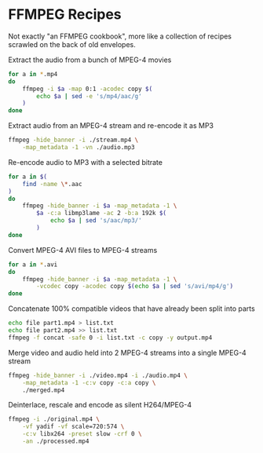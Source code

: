 # FFMPEG Recipes

Not exactly "an FFMPEG cookbook",
more like a collection of recipes scrawled on the back of old envelopes.

Extract the audio from a bunch of MPEG-4 movies

```bash
for a in *.mp4
do
    ffmpeg -i $a -map 0:1 -acodec copy $(
        echo $a | sed -e 's/mp4/aac/g'
    )
done
```

Extract audio from an MPEG-4 stream and re-encode it as MP3

```bash
ffmpeg -hide_banner -i ./stream.mp4 \
    -map_metadata -1 -vn ./audio.mp3
```

Re-encode audio to MP3 with a selected bitrate

```bash
for a in $(
    find -name \*.aac
)
do
    ffmpeg -hide_banner -i $a -map_metadata -1 \
        $a -c:a libmp3lame -ac 2 -b:a 192k $(
            echo $a | sed 's/aac/mp3/'
        )
done
```

Convert MPEG-4 AVI files to MPEG-4 streams

```bash
for a in *.avi
do
    ffmpeg -hide_banner -i $a -map_metadata -1 \
        -vcodec copy -acodec copy $(echo $a | sed 's/avi/mp4/g')
done
```

Concatenate 100% compatible videos that have already been split into parts

```bash
echo file part1.mp4 > list.txt
echo file part2.mp4 >> list.txt
ffmpeg -f concat -safe 0 -i list.txt -c copy -y output.mp4
```

Merge video and audio held into 2 MPEG-4 streams into a single
MPEG-4 stream

```bash
ffmpeg -hide_banner -i ./video.mp4 -i ./audio.mp4 \
    -map_metadata -1 -c:v copy -c:a copy \
    ./merged.mp4
```

Deinterlace, rescale and encode as silent H264/MPEG-4

```bash
ffmpeg -i ./original.mp4 \
    -vf yadif -vf scale=720:574 \
    -c:v libx264 -preset slow -crf 0 \
    -an ./processed.mp4
```
